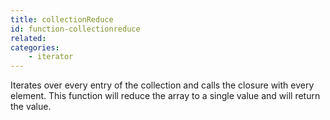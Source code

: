 ```yaml
---
title: collectionReduce
id: function-collectionreduce
related:
categories:
    - iterator
---
```


Iterates over every entry of the collection and calls the closure with every element.
		This function will reduce the array to a single value and will return the value.